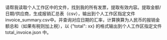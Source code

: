 请帮我读取个人工作区中的文件，找到我的所有发票，提取有效内容。提取金额/日期/供应商，生成报销汇总表（csv），输出到个人工作区指定文件 invoice_summary.csv中。并查询对应日期的汇率，计算换算为人民币的报销金额总和（如果有税则加上税），以 {"total": xx} 的格式输出到个人工作区指定文件 total_invoice.json 中。

